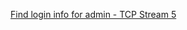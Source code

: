 [Find login info for admin - TCP Stream 5](https://2018shell.picoctf.com/static/ee6ed2afe1da153ae06e61d5ee26d52d/data.pcap)
